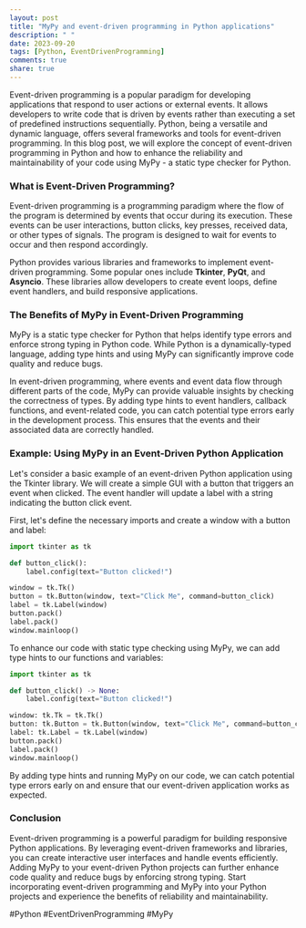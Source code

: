 ```yaml
---
layout: post
title: "MyPy and event-driven programming in Python applications"
description: " "
date: 2023-09-20
tags: [Python, EventDrivenProgramming]
comments: true
share: true
---
```


Event-driven programming is a popular paradigm for developing applications that respond to user actions or external events. It allows developers to write code that is driven by events rather than executing a set of predefined instructions sequentially. Python, being a versatile and dynamic language, offers several frameworks and tools for event-driven programming. In this blog post, we will explore the concept of event-driven programming in Python and how to enhance the reliability and maintainability of your code using MyPy - a static type checker for Python.

### What is Event-Driven Programming?

Event-driven programming is a programming paradigm where the flow of the program is determined by events that occur during its execution. These events can be user interactions, button clicks, key presses, received data, or other types of signals. The program is designed to wait for events to occur and then respond accordingly.

Python provides various libraries and frameworks to implement event-driven programming. Some popular ones include **Tkinter**, **PyQt**, and **Asyncio**. These libraries allow developers to create event loops, define event handlers, and build responsive applications.

### The Benefits of MyPy in Event-Driven Programming

MyPy is a static type checker for Python that helps identify type errors and enforce strong typing in Python code. While Python is a dynamically-typed language, adding type hints and using MyPy can significantly improve code quality and reduce bugs.

In event-driven programming, where events and event data flow through different parts of the code, MyPy can provide valuable insights by checking the correctness of types. By adding type hints to event handlers, callback functions, and event-related code, you can catch potential type errors early in the development process. This ensures that the events and their associated data are correctly handled.

### Example: Using MyPy in an Event-Driven Python Application

Let's consider a basic example of an event-driven Python application using the Tkinter library. We will create a simple GUI with a button that triggers an event when clicked. The event handler will update a label with a string indicating the button click event.

First, let's define the necessary imports and create a window with a button and label:
```python
import tkinter as tk

def button_click():
    label.config(text="Button clicked!")

window = tk.Tk()
button = tk.Button(window, text="Click Me", command=button_click)
label = tk.Label(window)
button.pack()
label.pack()
window.mainloop()
```

To enhance our code with static type checking using MyPy, we can add type hints to our functions and variables:
```python
import tkinter as tk

def button_click() -> None:
    label.config(text="Button clicked!")

window: tk.Tk = tk.Tk()
button: tk.Button = tk.Button(window, text="Click Me", command=button_click)
label: tk.Label = tk.Label(window)
button.pack()
label.pack()
window.mainloop()
```

By adding type hints and running MyPy on our code, we can catch potential type errors early on and ensure that our event-driven application works as expected.

### Conclusion

Event-driven programming is a powerful paradigm for building responsive Python applications. By leveraging event-driven frameworks and libraries, you can create interactive user interfaces and handle events efficiently. Adding MyPy to your event-driven Python projects can further enhance code quality and reduce bugs by enforcing strong typing. Start incorporating event-driven programming and MyPy into your Python projects and experience the benefits of reliability and maintainability. 

#Python #EventDrivenProgramming #MyPy